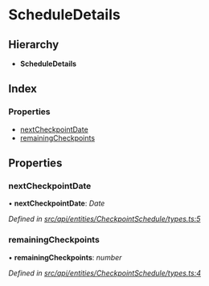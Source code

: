 # ScheduleDetails

## Hierarchy

* **ScheduleDetails**

## Index

### Properties

* [nextCheckpointDate](scheduledetails.md#nextcheckpointdate)
* [remainingCheckpoints](scheduledetails.md#remainingcheckpoints)

## Properties

### nextCheckpointDate

• **nextCheckpointDate**: _Date_

_Defined in_ [_src/api/entities/CheckpointSchedule/types.ts:5_](https://github.com/PolymathNetwork/polymesh-sdk/blob/23062de4/src/api/entities/CheckpointSchedule/types.ts#L5)

### remainingCheckpoints

• **remainingCheckpoints**: _number_

_Defined in_ [_src/api/entities/CheckpointSchedule/types.ts:4_](https://github.com/PolymathNetwork/polymesh-sdk/blob/23062de4/src/api/entities/CheckpointSchedule/types.ts#L4)

